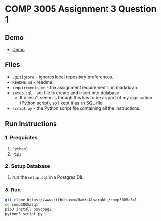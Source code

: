 # COMP 3005 Assignment 3 Question 1

## Demo

- [Demo](https://youtu.be/AkP_5lPiyKU)

## Files

* `.gitignore` - ignores local repository preferences.
* `README.md` - readme.
* `requirements.md` - the assignment requirements, in markdown.
* `setup.sql` - sql file to create and insert into database
  * It doesn't seem as though this has to be as part of my application (Python script), so I kept it as an SQL file.
* `script.py` - the Python script file containing all the instructions.

## Run Instructions

### 1. Prequisites

1. `Python3`
2. `Pip3`

### 2. Setup Database

1. run the `setup.sql` in a Postgres DB.

### 3. Run

```bash
git clone https://www.github.com/HamzaAlsarakbi/comp3005a3q1
cd comp3005a3q1
pip3 install psycopg2
python3 script.py
```
